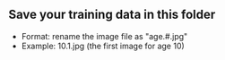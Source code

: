 ## Save your training data in this folder

- Format: rename the image file as "age.#.jpg"
- Example: 10.1.jpg (the first image for age 10)

